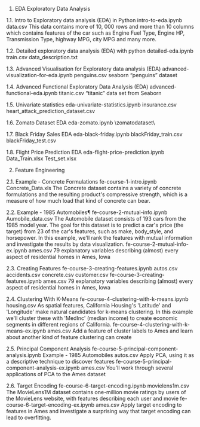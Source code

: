 1. EDA Exploratory Data Analysis

1.1. Intro to Exploratory data analysis (EDA) in Python
    intro-to-eda.ipynb 
data.csv 
This data contains more of 10, 000 rows and more than 10 columns which contains features of the car such as Engine Fuel Type, Engine HP, Transmission Type, highway MPG, city MPG and many more.

1.2. Detailed exploratory data analysis (EDA) with python
     detailed-eda.ipynb
train.csv
data_description.txt

1.3. Advanced Visualisation for Exploratory data analysis (EDA)
     advanced-visualization-for-eda.ipynb
penguins.csv 
seaborn “penguins” dataset

1.4. Advanced Functional Exploratory Data Analysis (EDA)
     advanced-functional-eda.ipynb
titanic.csv 
“titanic” data set from Seaborn

1.5. Univariate statistics
     eda-univariate-statistics.ipynb
insurance.csv
heart_attack_prediction_dataset.csv

1.6. Zomato Dataset EDA
     eda-zomato.ipynb
\zomatodataset\

1.7. Black Friday Sales EDA
     eda-black-friday.ipynb
blackFriday_train.csv
blackFriday_test.csv

1.8. Flight Price Prediction EDA
     eda-flight-price-prediction.ipynb
Data_Train.xlsx
Test_set.xlsx

2. Feature Engineering

2.1. Example - Concrete Formulations
     fe-course-1-intro.ipynb
Concrete_Data.xls
The Concrete dataset contains a variety of concrete formulations and the resulting product's compressive strength, which is a measure of how much load that kind of concrete can bear.

2.2. Example - 1985 Automobiles¶
     fe-course-2-mutual-info.ipynb
Aumobile_data.csv
The Automobile dataset consists of 193 cars from the 1985 model year. The goal for this dataset is to predict a car's price (the target) from 23 of the car's features, such as make, body_style, and horsepower. In this example, we'll rank the features with mutual information and investigate the results by data visualization.
     fe-course-2-mutual-info-ex.ipynb
ames.csv
79 explanatory variables describing (almost) every aspect of residential homes in Ames, Iowa

2.3. Creating Features
     fe-course-3-creating-features.ipynb
autos.csv
accidents.csv
concrete.csv
customer.csv
     fe-course-3-creating-features.ipynb
ames.csv
79 explanatory variables describing (almost) every aspect of residential homes in Ames, Iowa

2.4. Clustering With K-Means
     fe-course-4-clustering-with-k-means.ipynb
housing.csv
As spatial features, California Housing's 'Latitude' and 'Longitude' make natural candidates for k-means clustering. In this example we'll cluster these with 'MedInc' (median income) to create economic segments in different regions of California.
     fe-course-4-clustering-with-k-means-ex.ipynb
ames.csv
Add a feature of cluster labels to Ames and learn about another kind of feature clustering can create

2.5. Principal Component Analysis
     fe-course-5-principal-component-analysis.ipynb
     Example - 1985 Automobiles
autos.csv
Apply PCA, using it as a descriptive technique to discover features
          fe-course-5-principal-component-analysis-ex.ipynb
ames.csv
You'll work through several applications of PCA to the Ames dataset

2.6. Target Encoding
     fe-course-6-target-encoding.ipynb
movielens1m.csv
The MovieLens1M dataset contains one-million movie ratings by users of the MovieLens website, with features describing each user and movie
     fe-course-6-target-encoding-ex.ipynb
ames.csv
Apply target encoding to features in Ames and investigate a surprising way that target encoding can lead to overfitting.

